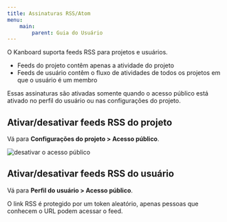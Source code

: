 ```yaml
---
title: Assinaturas RSS/Atom
menu:
    main:
        parent: Guia do Usuário
---
```


O Kanboard suporta feeds RSS para projetos e usuários.

-   Feeds do projeto contêm apenas a atividade do projeto
-   Feeds de usuário contêm o fluxo de atividades de todos os projetos em que o usuário é um membro

Essas assinaturas são ativadas somente quando o acesso público está
ativado no perfil do usuário ou nas configurações do projeto.

Ativar/desativar feeds RSS do projeto
-------------------------------------

Vá para **Configurações do projeto > Acesso público**.

![desativar o acesso público](/images/v1/project-disable-sharing.png)

Ativar/desativar feeds RSS do usuário
-------------------------------------

Vá para **Perfil do usuário > Acesso público**.

O link RSS é protegido por um token aleatório, apenas pessoas que
conhecem o URL podem acessar o feed.
